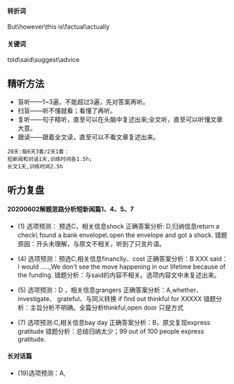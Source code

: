 #### 转折词
But\however\this is\factual\actually

#### 关键词
told\said\suggest\advice


## 精听方法
- 盲听——1~3遍，不能超过3遍，先对答案再听。
- 扫盲——听不懂就看；看懂了再听。
- 复听——句子精听，直至可以在头脑中复述出来;全文听，直至可以听懂文章大意。
- 跟读——跟着全文读，直至可以不看文章复述出来。
```
20天:每6天3套/2天1套：
短新闻和对话1天,训练时间各1.5h;
长文1天,训练时间2.5h
```

## 听力复盘
#### 20200602解题思路分析短新闻篇1、4、5、7
- (1)
选项预测：      预选C，相关信息shock
正确答案分析: D,归纳信息return a check\ found a bank envelope\ open the envelope and got a shock.  错题原因：开头未理解，与原文不相关，听到了只言片语。
- (4)
选项预测：预选C,相关信息financlly、cost
正确答案分析：B XXX said：I would .....,We don't see the move happening in our lifetime because of the funding.
错题分析：与said的内容不相关。选项内容文中未复述出来。

- (5)
选项预测：D ，相关信息grangers
正确答案分析：A,whether、 investigate、 grateful、与同义转换 if find out thinkful for XXXXX
错题分析：主旨分析不明确。全篇分析thinkful,open door 只是方式

- (7)
选项预测:C,相关信息bay day 
正确答案分析：B，原文复现express gratitude
错题分析：总结归纳太少；99 out of 100 people express gratitude.

#### 长对话篇

- (19)选项预测：A,